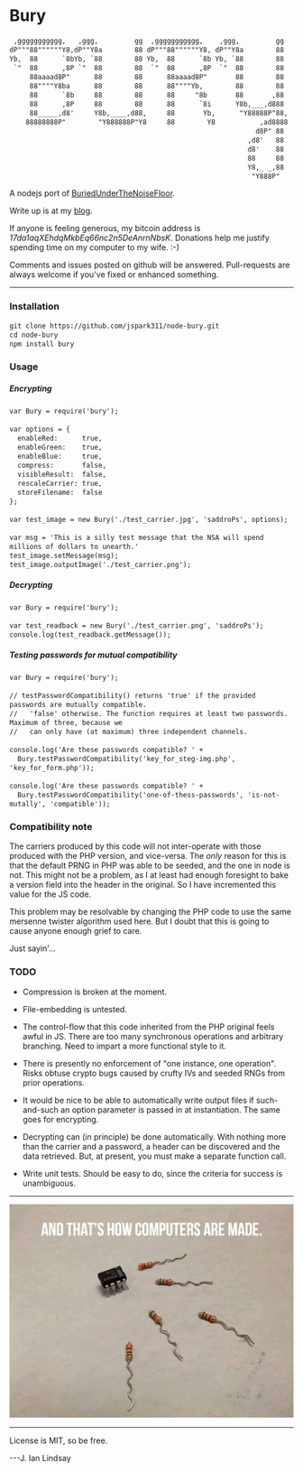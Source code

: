 Bury
========================

     ,ggggggggggg,   ,ggg,         gg  ,ggggggggggg,    ,ggg,         gg
    dP"""88""""""Y8,dP""Y8a        88 dP"""88""""""Y8, dP""Y8a        88
    Yb,  88      `8bYb, `88        88 Yb,  88      `8b Yb, `88        88
     `"  88      ,8P `"  88        88  `"  88      ,8P  `"  88        88
         88aaaad8P"      88        88      88aaaad8P"       88        88
         88""""Y8ba      88        88      88""""Yb,        88        88
         88      `8b     88        88      88     "8b       88       ,88
         88      ,8P     88        88      88      `8i      Y8b,___,d888
         88_____,d8'     Y8b,____,d88,     88       Yb,      "Y88888P"88,
        88888888P"        "Y888888P"Y8     88        Y8           ,ad8888
                                                                 d8P" 88
                                                               ,d8'   88
                                                               d8'    88
                                                               88     88
                                                               Y8,_ _,88
                                                                "Y888P"

A nodejs port of [BuriedUnderTheNoiseFloor](https://github.com/jspark311/BuriedUnderTheNoiseFloor).

Write up is at my [blog](http://www.joshianlindsay.com/index.php?id=126).

If anyone is feeling generous, my bitcoin address is *17da1aqXEhdqMkbEq66nc2n5DeAnrnNbsK*. Donations help me justify spending time on my computer to my wife. :-)

Comments and issues posted on github will be answered. Pull-requests are always welcome if you've fixed or enhanced something.

--------

### Installation

    git clone https://github.com/jspark311/node-bury.git
    cd node-bury
    npm install bury

### Usage
##### Encrypting
    var Bury = require('bury');

    var options = {
      enableRed:      true,
      enableGreen:    true,
      enableBlue:     true,
      compress:       false,
      visibleResult:  false,
      rescaleCarrier: true,
      storeFilename:  false
    };

    var test_image = new Bury('./test_carrier.jpg', 'saddroPs', options);

    var msg = 'This is a silly test message that the NSA will spend millions of dollars to unearth.'
    test_image.setMessage(msg);
    test_image.outputImage('./test_carrier.png');

##### Decrypting
    var Bury = require('bury');

    var test_readback = new Bury('./test_carrier.png', 'saddroPs');
    console.log(test_readback.getMessage());

##### Testing passwords for mutual compatibility
    var Bury = require('bury');

    // testPasswordCompatibility() returns 'true' if the provided passwords are mutually compatible.
    //   'false' otherwise. The function requires at least two passwords. Maximum of three, because we
    //   can only have (at maximum) three independent channels.

    console.log('Are these passwords compatible? ' + 
      Bury.testPasswordCompatibility('key_for_steg-img.php', 'key_for_form.php'));

    console.log('Are these passwords compatible? ' + 
      Bury.testPasswordCompatibility('one-of-thess-passwords', 'is-not-mutally', 'compatible'));


### Compatibility note

The carriers produced by this code will not inter-operate with those produced with the PHP version, and vice-versa. The *only* reason for this is that the default PRNG in PHP was able to be seeded, and the one in node is not. This might not be a problem, as I at least had enough foresight to bake a version field into the header in the original. So I have incremented this value for the JS code.

This problem may be resolvable by changing the PHP code to use the same mersenne twister algorithm used here. But I doubt that this is going to cause anyone enough grief to care.

Just sayin'...


### TODO
  * Compression is broken at the moment.

  * File-embedding is untested.

  * The control-flow that this code inherited from the PHP original feels awful in JS. There are too many synchronous operations and arbitrary branching. Need to impart a more functional style to it.

  * There is presently no enforcement of "one instance, one operation". Risks obtuse crypto bugs caused by crufty IVs and seeded RNGs from prior operations.

  * It would be nice to be able to automatically write output files if such-and-such an option parameter is passed in at instantiation. The same goes for encrypting.

  * Decrypting can (in principle) be done automatically. With nothing more than the carrier and a password, a header can be discovered and the data retrieved. But, at present, you must make a separate function call.

  * Write unit tests. Should be easy to do, since the criteria for success is unambiguous.

-------------

![](./test_carrier.jpg)

-------------

License is MIT, so be free.


---J. Ian Lindsay

